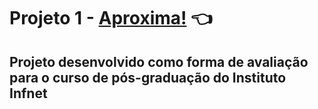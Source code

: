 # Projeto 1 - [Aproxima!](https://pjr-1-aproxima.netlify.app/) 👈 

## Projeto desenvolvido como forma de avaliação para o curso de pós-graduação do Instituto Infnet

